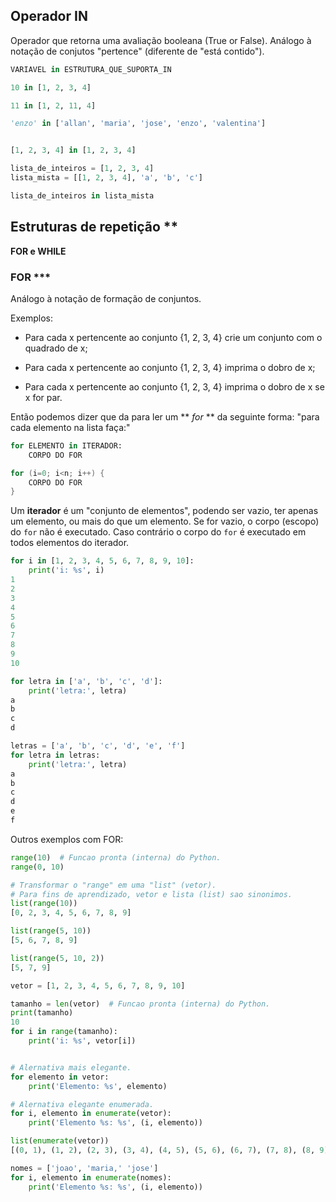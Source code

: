 ## Operador IN

Operador que retorna uma avaliação booleana (True or False). Análogo à
notação de conjutos "pertence" (diferente de "está contido").

 ```Python
 VARIAVEL in ESTRUTURA_QUE_SUPORTA_IN
 ```

```Python tab=
10 in [1, 2, 3, 4]

11 in [1, 2, 11, 4]

'enzo' in ['allan', 'maria', 'jose', 'enzo', 'valentina']


[1, 2, 3, 4] in [1, 2, 3, 4]

lista_de_inteiros = [1, 2, 3, 4]
lista_mista = [[1, 2, 3, 4], 'a', 'b', 'c']

lista_de_inteiros in lista_mista
```

## Estruturas de repetição **

**FOR e WHILE**

### FOR ***

Análogo à notação de formação de conjuntos.

Exemplos:

* Para cada x pertencente ao conjunto {1, 2, 3, 4} crie um conjunto com o
  quadrado de x;

* Para cada x pertencente ao conjunto {1, 2, 3, 4} imprima o dobro de x;

* Para cada x pertencente ao conjunto {1, 2, 3, 4} imprima o dobro de x se x
 for par.

Então podemos dizer que da para ler um ** *for* ** da seguinte forma: "para
cada elemento na lista faça:"

```Python tab=
for ELEMENTO in ITERADOR:
    CORPO DO FOR
```

```C tab=
for (i=0; i<n; i++) {
    CORPO DO FOR
}
```

Um **iterador** é um "conjunto de elementos", podendo ser vazio, ter apenas um
elemento, ou mais do que um elemento. Se for vazio, o corpo (escopo) do `for`
não é executado. Caso contrário o corpo do `for` é executado em todos
elementos do iterador.

```Python tab=
for i in [1, 2, 3, 4, 5, 6, 7, 8, 9, 10]:
    print('i: %s', i)
1
2
3
4
5
6
7
8
9
10

for letra in ['a', 'b', 'c', 'd']:
    print('letra:', letra)
a
b
c
d

letras = ['a', 'b', 'c', 'd', 'e', 'f']
for letra in letras:
    print('letra:', letra)
a
b
c
d
e
f
```

Outros exemplos com FOR:

```Python tab=
range(10)  # Funcao pronta (interna) do Python.
range(0, 10)

# Transformar o "range" em uma "list" (vetor).
# Para fins de aprendizado, vetor e lista (list) sao sinonimos.
list(range(10))
[0, 2, 3, 4, 5, 6, 7, 8, 9]

list(range(5, 10))
[5, 6, 7, 8, 9]

list(range(5, 10, 2))
[5, 7, 9]

vetor = [1, 2, 3, 4, 5, 6, 7, 8, 9, 10]

tamanho = len(vetor)  # Funcao pronta (interna) do Python.
print(tamanho)
10
for i in range(tamanho):
    print('i: %s', vetor[i])


# Alernativa mais elegante.
for elemento in vetor:
    print('Elemento: %s', elemento)

# Alernativa elegante enumerada.
for i, elemento in enumerate(vetor):
    print('Elemento %s: %s', (i, elemento))

list(enumerate(vetor))
[(0, 1), (1, 2), (2, 3), (3, 4), (4, 5), (5, 6), (6, 7), (7, 8), (8, 9)]

nomes = ['joao', 'maria,' 'jose']
for i, elemento in enumerate(nomes):
    print('Elemento %s: %s', (i, elemento))

```
